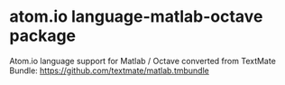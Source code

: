 # atom.io language-matlab-octave package

Atom.io language support for Matlab / Octave converted from TextMate Bundle:
https://github.com/textmate/matlab.tmbundle
